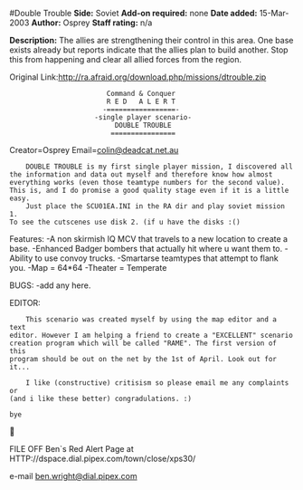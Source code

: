 #Double Trouble
**Side:** Soviet
**Add-on required:** none
**Date added:** 15-Mar-2003
**Author:** Osprey
**Staff rating:** n/a

**Description:** The allies are strengthening their control in this area. One base exists already but reports indicate that the allies plan to build another. Stop this from happening and clear all allied forces from the region.

Original Link:http://ra.afraid.org/download.php/missions/dtrouble.zip

                            Command & Conquer
                            R E D   A L E R T
                           -=================-
                         -single player scenario-
                              DOUBLE TROUBLE
                             ================
  
Creator=Osprey
Email=colin@deadcat.net.au

        
        DOUBLE TROUBLE is my first single player mission, I discovered all
    the information and data out myself and therefore know how almost
    everything works (even those teamtype numbers for the second value).
    This is, and I do promise a good quality stage even if it is a little easy.
        Just place the SCU01EA.INI in the RA dir and play soviet mission 1.
    To see the cutscenes use disk 2. (if u have the disks :()

Features:
       -A non skirmish IQ MCV that travels to a new location to create a base.
       -Enhanced Badger bombers that actually hit where u want them to.
       -Ability to use convoy trucks.
       -Smartarse teamtypes that attempt to flank you.
       -Map = 64*64
       -Theater = Temperate

BUGS:
    -add any here.

EDITOR:
    
        This scenario was created myself by using the map editor and a text
    editor. However I am helping a friend to create a "EXCELLENT" scenario
    creation program which will be called "RAME". The first version of this
    program should be out on the net by the 1st of April. Look out for it...

        I like (constructive) critisism so please email me any complaints or
    (and i like these better) congradulations. :)

    bye



FILE OFF Ben`s Red Alert Page at HTTP://dspace.dial.pipex.com/town/close/xps30/

 e-mail ben.wright@dial.pipex.com

